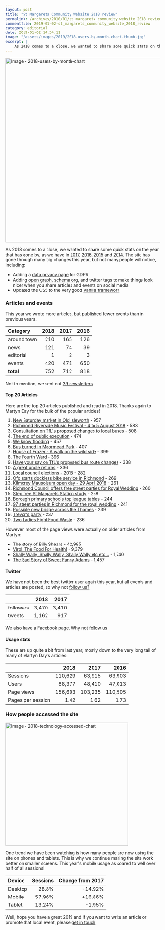 ```yaml
---
layout: post
title: "St Margarets Community Website 2018 review"
permalink: /archives/2010/01/st_margarets_community_website_2018_review.html
commentfile: 2019-01-02-st_margarets_community_website_2018_review
category: editorial
date: 2019-01-02 14:34:11
image: "/assets/images/2019/2018-users-by-month-chart-thumb.jpg"
excerpt: |
    As 2018 comes to a close, we wanted to share some quick stats on the year that's gone by, as we have in previous years.
---
```

<a href="/assets/images/2019/2018-users-by-month-chart.jpg" title="Click for a larger image"><img src="/assets/images/2019/2018-users-by-month-chart.jpg" width="600" alt="Image - 2018-users-by-month-chart"  class="center"/></a>

As 2018 comes to a close, we wanted to share some quick stats on the year that has gone by, as we have in [2017](/archives/2017/12/st_margarets_community_website_2017_review.html), [2016](/archives/2016/12/st_margarets_community_website_2016_review.html), [2015](/archives/2015/12/st_margarets_community_website_2015_review.html) and [2014](/archives/2014/12/st_margarets_community_website_2014_review.html). The site has gone through many big changes this year, but not many people will notice, including:

- Adding a [data privacy page](https://stmargarets.london/privacy/) for GDPR
- Adding [open graph](http://ogp.me/), [schema.org](http://schema.org/Article), and twitter tags to make things look nicer when you share articles and events on social media
- Updated the CSS to the very good [Vanilla framework](https://vanillaframework.io/)  

### Articles and events

This year we wrote more articles, but published fewer events than in previous years.

| Category    | 2018 | 2017 | 2016 |
|:----------- | ----:| ----:| ----:|
| around town |  210 |  165 |  126 |
| news        |  121 |   74 |   39 |
| editorial   |    1 |    2 |    3 |
| events      |  420 |  471 |  650 |
| **total**   |  752 |  712 |  818 |

Not to mention, we sent out [39 newsletters](/cgi-bin/newsletter.cgi)

#### Top 20 Articles

Here are the top 20 articles published and read in 2018. Thanks again to Martyn Day for the bulk of the popular articles!

1. [New Saturday market in Old Isleworth](/archives/2018/04/old-isleworth-saturday-market.html) - 957
2. [Richmond Riverside Music Festival - 4 to 5 August 2018](/archives/2018/07/event-richmond-riverside-music-festival-2018.html) - 583
3. [Consultation on TfL's proposed changes to local buses](/archives/2018/11/consultation-buses.html) - 508
4. [The end of public execution](/archives/2018/05/the-end-of-public-execution.html) - 474
5. [We know flooding](/archives/2018/04/we-know-flooding.html) - 457
6. [Bus burned in Moormead Park](/archives/2018/11/moormead-bus-burning.html) - 407
7. [House of Frazer - A walk on the wild side](/archives/2018/06/house-of-frazer.html) - 399
8. [The Fourth Ward](/archives/2018/02/the-fourth-ward.html) - 396
9. [Have your say on TfL's proposed bus route changes](/archives/2018/11/lbrut-tfl-consultation-bus-changes.html) - 338
10. [A great uncle returns](/archives/2018/01/great-uncle-returns.html) - 336
11. [Local council elections - 2018](/archives/2018/04/local-council-elections.html) - 282
12. [Ofo starts dockless bike service in Richmond](/archives/2018/04/ofo-dockless-bikes.html) - 269
13. [Kilmorey Mausoleum open day - 29 April 2018](/archives/2018/04/event-kilmorey-mausoleum-open-day.html) - 261
14. [Richmond Council offers free street parties for Royal Wedding](/archives/2018/01/lbrut-free-street-parties-for-harry-and-meghan.html) - 260
15. [Step free St Margarets Station study](/archives/2018/02/step-free-study.html) - 258
16. [Borough primary schools top league tables](/archives/2018/07/lbrut-primary-results-top-league-tables.html) - 244
17. [97 street parties in Richmond for the royal wedding](/archives/2018/05/97-richmond-street-parties.html) - 241
18. [Possible new bridge across the Thames](/archives/2018/10/lbrut-bridge-consultation.html) - 239
19. [Trevor's party](/archives/2018/03/trevor-baylis-party.html) - 237
20. [Two Ladies Fight Food Waste](/archives/2018/08/swlen-fighting-food-waste.html) - 236

However, most of the page views were actually on older articles from Martyn:

- [The story of Billy Shears](/archives/2017/05/billy-shears.html) - 42,985
- [Virol. The Food For Health!](/archives/2016/11/virol-the-food-for-health.html) - 9,379
- [Shally Wally, Shally Wally, Shally Wally etc etc...](/archives/2014/06/shally_wally_shally_wally_shally_wally_etc_etc.html) - 1,740
- [The Sad Story of Sweet Fanny Adams](/archives/2010/12/the_sad_story_of_sweet_fanny_adams.html) - 1,457

#### Twitter

We have not been the best twitter user again this year, but all events and articles are posted, so why not [follow us?](https://twitter.com/stmgrts)

|           |  2018 |  2017 |
| --------- | -----:| -----:|
| followers | 3,470 | 3,410 |
| tweets    | 1,162 |   917 |

We also have a Facebook page. Why not [follow us](https://www.facebook.com/stmgrts/?)

#### Usage stats

These are up quite a bit from last year, mostly down to the very long tail of many of Martyn Day's articles:

|                   |    2018 |    2017 |    2016 |
| ----------------- | -------:| -------:| -------:|
| Sessions          | 110,629 |  63,915 |  63,903 |
| Users             |  88,377 |  48,410 |  47,013 |
| Page views        | 156,603 | 103,235 | 110,505 |
| Pages per session |    1.42 |    1.62 |    1.73 |

### How people accessed the site


<a href="/assets/images/2019/2018-technology-accessed-chart.jpg" title="Click for a larger image"><img src="/assets/images/2019/2018-technology-accessed-chart.jpg" width="400" alt="Image - 2018-technology-accessed-chart"  class=" center"/></a>

One trend we have been watching is how many people are now using the site on phones and tablets. This is why we continue making the site work better on smaller screens.  This year's mobile usage as soared to well over half of all sessions!

| Device  | Sessions | Change&nbsp;from&nbsp;2017 |
|:------- | --------:| --------------------------:|
| Desktop |    28.8% |                    -14.92% |
| Mobile  |   57.96% |                    +16.86% |
| Tablet  |   13.24% |                     -1.95% |

Well, hope you have a great 2019 and if you want to write an article or promote that local event, please [get in touch](/contact/)
